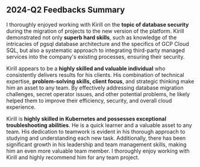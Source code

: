 ## 2024-Q2 Feedbacks Summary

I thoroughly enjoyed working with Kirill on the **topic of database security** during the migration of <redacted> projects to the new version of the <redacted> platform. Kirill demonstrated not only **superb hard skills**, such as knowledge of the intricacies of pgsql database architecture and the specifics of GCP Cloud SQL, but also a systematic approach to integrating third-party managed services into the company's existing processes, ensuring their security.

Kirill appears to be a **highly skilled and valuable individual** who consistently delivers results for his clients. His combination of technical expertise, **problem-solving skills, client focus**, and strategic thinking make him an asset to any team.
By effectively addressing database migration challenges, secret operator issues, and other potential problems, he likely helped them to improve their efficiency, security, and overall cloud experience.

Kirill is **highly skilled in Kubernetes and possesses exceptional troubleshooting abilities**. He is a quick learner and a valuable asset to any team. His dedication to teamwork is evident in his thorough approach to studying and understanding each new task. Additionally, there has been significant growth in his leadership and team management skills, making him an even more valuable team member. I thoroughly enjoy working with Kirill and highly recommend him for any team project.
